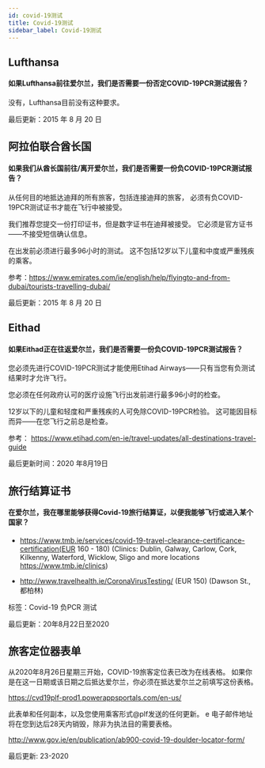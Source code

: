 ```yaml
---
id: covid-19测试
title: Covid-19测试
sidebar_label: Covid-19测试
---
```



## Lufthansa

#### **如果Lufthansa前往爱尔兰，我们是否需要一份否定COVID-19PCR测试报告？**

没有，Lufthansa目前没有这种要求。

最后更新：2015 年 8 月 20 日

## 阿拉伯联合酋长国

#### **如果我们从酋长国前往/离开爱尔兰，我们是否需要一份负COVID-19PCR测试报告？**

从任何目的地抵达迪拜的所有旅客，包括连接迪拜的旅客， 必须有负COVID-19PCR测试证书才能在飞行中被接受。

我们推荐您提交一份打印证书，但是数字证书在迪拜被接受。 它必须是官方证书——不接受短信确认信息。

在出发前必须进行最多96小时的测试。 这不包括12岁以下儿童和中度或严重残疾的乘客。


参考：https://www.emirates.com/ie/english/help/flyingto-and-from-dubai/tourists-travelling-dubai/

最后更新：2015 年 8 月 20 日

## Eithad

#### **如果Eithad正在往返爱尔兰，我们是否需要一份负COVID-19PCR测试报告？**

您必须先进行COVID-19PCR测试才能使用Etihad Airways——只有当您有负测试结果时才允许飞行。

您必须在任何政府认可的医疗设施飞行出发前进行最多96小时的检查。

12岁以下的儿童和轻度和严重残疾的人可免除COVID-19PCR检验。 这可能因目标而异——在您飞行之前总是检查。

参考： https://www.etihad.com/en-ie/travel-updates/all-destinations-travel-guide

最后更新时间：2020 年8月19日

## 旅行结算证书

#### 在爱尔兰，我在哪里能够获得Covid-19旅行结算证，以便我能够飞行或进入某个国家？

* https://www.tmb.ie/services/covid-19-travel-clearance-certificance-certification(EUR 160 - 180) (Clinics: Dublin, Galway, Carlow, Cork, Kilkenny, Waterford, Wicklow, Sligo and more locations https://www.tmb.ie/clinics)

* http://www.travelhealth.ie/CoronaVirusTesting/ (EUR 150) (Dawson St., 都柏林)

标签：Covid-19 负PCR 测试

最后更新：20年8月22日至2020

## 旅客定位器表单

从2020年8月26日星期三开始，COVID-19旅客定位表已改为在线表格。 如果你是在这一日期或该日期之后抵达爱尔兰，你必须在抵达爱尔兰之前填写这份表格。

https://cvd19plf-prod1.powerappsportals.com/en-us/

此表单和任何副本，以及您使用乘客形式@plf发送的任何更新。 e 电子邮件地址将在您到达后28天内销毁，除非为执法目的需要表格。

http://www.gov.ie/en/publication/ab900-covid-19-doulder-locator-form/

最后更新: 23-2020